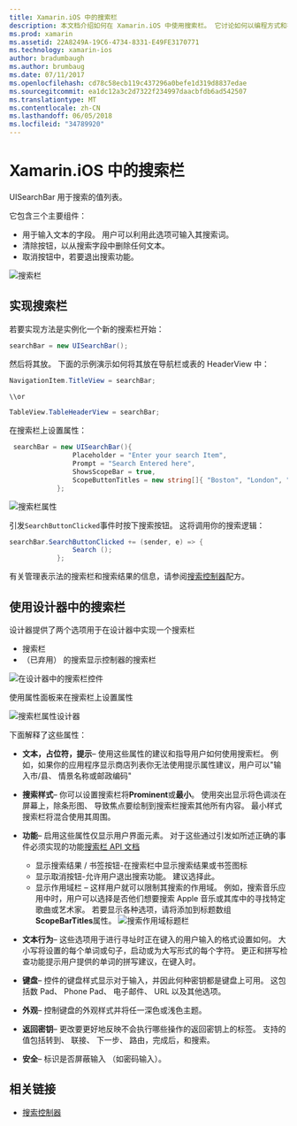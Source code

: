 ```yaml
---
title: Xamarin.iOS 中的搜索栏
description: 本文档介绍如何在 Xamarin.iOS 中使用搜索栏。 它讨论如何以编程方式和在情节提要中创建搜索栏。
ms.prod: xamarin
ms.assetid: 22A8249A-19C6-4734-8331-E49FE3170771
ms.technology: xamarin-ios
author: bradumbaugh
ms.author: brumbaug
ms.date: 07/11/2017
ms.openlocfilehash: cd78c58ecb119c437296a0befe1d319d8837edae
ms.sourcegitcommit: ea1dc12a3c2d7322f234997daacbfdb6ad542507
ms.translationtype: MT
ms.contentlocale: zh-CN
ms.lasthandoff: 06/05/2018
ms.locfileid: "34789920"
---
```

# <a name="search-bars-in-xamarinios"></a>Xamarin.iOS 中的搜索栏

UISearchBar 用于搜索的值列表。 

它包含三个主要组件： 

- 用于输入文本的字段。 用户可以利用此选项可输入其搜索词。
- 清除按钮，以从搜索字段中删除任何文本。
- 取消按钮中，若要退出搜索功能。

![搜索栏](searchbar-images/image1.png)

## <a name="implementing-the-search-bar"></a>实现搜索栏

若要实现方法是实例化一个新的搜索栏开始：

```csharp
searchBar = new UISearchBar();
```

然后将其放。 下面的示例演示如何将其放在导航栏或表的 HeaderView 中：

```csharp
NavigationItem.TitleView = searchBar;

\\or

TableView.TableHeaderView = searchBar;
```

在搜索栏上设置属性：

```csharp
 searchBar = new UISearchBar(){
                Placeholder = "Enter your search Item",
                Prompt = "Search Entered here",
                ShowsScopeBar = true,
                ScopeButtonTitles = new string[]{ "Boston", "London", "SF" },
            };
```

![搜索栏属性](searchbar-images/image6.png)

引发`SearchButtonClicked`事件时按下搜索按钮。 这将调用你的搜索逻辑：

```csharp
searchBar.SearchButtonClicked += (sender, e) => {
                Search ();
            };
```

有关管理表示法的搜索栏和搜索结果的信息，请参阅[搜索控制器](https://developer.xamarin.com/recipes/ios/content_controls/search-controller/)配方。

## <a name="using-the-search-bar-in-the-designer"></a>使用设计器中的搜索栏

设计器提供了两个选项用于在设计器中实现一个搜索栏

- 搜索栏
- （已弃用） 的搜索显示控制器的搜索栏

![在设计器中的搜索栏控件](searchbar-images/image2.png)

使用属性面板来在搜索栏上设置属性

![搜索栏属性设计器](searchbar-images/image3.png)

下面解释了这些属性：

- **文本，占位符，提示**– 使用这些属性的建议和指导用户如何使用搜索栏。 例如，如果你的应用程序显示商店列表你无法使用提示属性建议，用户可以"输入市/县、 情景名称或邮政编码"
- **搜索样式**– 你可以设置搜索栏将**Prominent**或**最小**。 使用突出显示将色调淡在屏幕上，除条形图、 导致焦点要绘制到搜索栏搜索其他所有内容。 最小样式搜索栏将混合使用其周围。
- **功能**– 启用这些属性仅显示用户界面元素。 对于这些通过引发如所述正确的事件必须实现的功能[搜索栏 API 文档](https://developer.xamarin.com/api/type/UIKit.UISearchBar/)
    - 显示搜索结果 / 书签按钮-在搜索栏中显示搜索结果或书签图标
    - 显示取消按钮-允许用户退出搜索功能。 建议选择此。
    - 显示作用域栏 – 这样用户就可以限制其搜索的作用域。 例如，搜索音乐应用中时，用户可以选择是否他们想要搜索 Apple 音乐或其库中的寻找特定歌曲或艺术家。 若要显示各种选项，请将添加到标题数组**ScopeBarTitles**属性。
    ![搜索作用域标题栏](searchbar-images/image4.png)

- **文本行为**– 这些选项用于进行寻址时正在键入的用户输入的格式设置如何。 大小写将设置的每个单词或句子，启动或为大写形式的每个字符。 更正和拼写检查功能提示用户提供的单词的拼写建议，在键入时。
- **键盘**– 控件的键盘样式显示对于输入，并因此何种密钥都是键盘上可用。 这包括数 Pad、 Phone Pad、 电子邮件、 URL 以及其他选项。
- **外观**– 控制键盘的外观样式并将任一深色或浅色主题。
- **返回密钥**– 更改要更好地反映不会执行哪些操作的返回密钥上的标签。 支持的值包括转到、 联接、 下一步、 路由，完成后，和搜索。
- **安全**– 标识是否屏蔽输入 （如密码输入）。

## <a name="related-links"></a>相关链接

- [搜索控制器](https://developer.xamarin.com/recipes/ios/content_controls/search-controller/)
